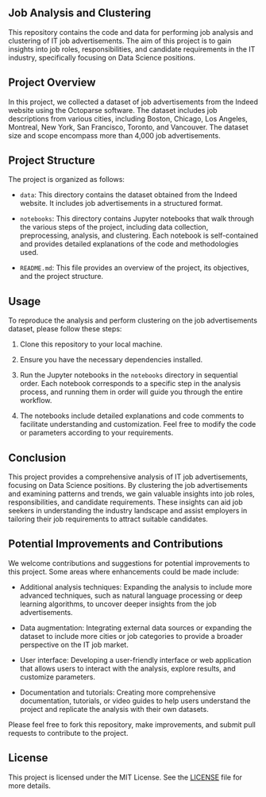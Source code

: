 ## Job Analysis and Clustering

This repository contains the code and data for performing job analysis and clustering of IT job advertisements. The aim of this project is to gain insights into job roles, responsibilities, and candidate requirements in the IT industry, specifically focusing on Data Science positions.

## Project Overview

In this project, we collected a dataset of job advertisements from the Indeed website using the Octoparse software. The dataset includes job descriptions from various cities, including Boston, Chicago, Los Angeles, Montreal, New York, San Francisco, Toronto, and Vancouver. The dataset size and scope encompass more than 4,000 job advertisements.

## Project Structure

The project is organized as follows:

- `data`: This directory contains the dataset obtained from the Indeed website. It includes job advertisements in a structured format.

- `notebooks`: This directory contains Jupyter notebooks that walk through the various steps of the project, including data collection, preprocessing, analysis, and clustering. Each notebook is self-contained and provides detailed explanations of the code and methodologies used.

- `README.md`: This file provides an overview of the project, its objectives, and the project structure.

## Usage

To reproduce the analysis and perform clustering on the job advertisements dataset, please follow these steps:

1. Clone this repository to your local machine.

2. Ensure you have the necessary dependencies installed.

3. Run the Jupyter notebooks in the `notebooks` directory in sequential order. Each notebook corresponds to a specific step in the analysis process, and running them in order will guide you through the entire workflow.

4. The notebooks include detailed explanations and code comments to facilitate understanding and customization. Feel free to modify the code or parameters according to your requirements.


## Conclusion

This project provides a comprehensive analysis of IT job advertisements, focusing on Data Science positions. By clustering the job advertisements and examining patterns and trends, we gain valuable insights into job roles, responsibilities, and candidate requirements. These insights can aid job seekers in understanding the industry landscape and assist employers in tailoring their job requirements to attract suitable candidates.

## Potential Improvements and Contributions

We welcome contributions and suggestions for potential improvements to this project. Some areas where enhancements could be made include:

- Additional analysis techniques: Expanding the analysis to include more advanced techniques, such as natural language processing or deep learning algorithms, to uncover deeper insights from the job advertisements.

- Data augmentation: Integrating external data sources or expanding the dataset to include more cities or job categories to provide a broader perspective on the IT job market.

- User interface: Developing a user-friendly interface or web application that allows users to interact with the analysis, explore results, and customize parameters.

- Documentation and tutorials: Creating more comprehensive documentation, tutorials, or video guides to help users understand the project and replicate the analysis with their own datasets.

Please feel free to fork this repository, make improvements, and submit pull requests to contribute to the project.

## License

This project is licensed under the MIT License. See the [LICENSE](LICENSE) file for more details.

